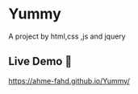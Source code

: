 # Yummy
A project by   html,css ,js   and  jquery

## Live Demo 🚀
https://ahme-fahd.github.io/Yummy/

